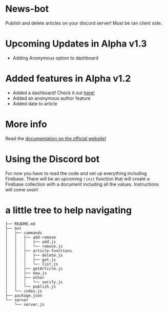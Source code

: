 # News-bot
Publish and delete articles on your discord server! Must be ran client side.

# Upcoming Updates in Alpha v1.3
- Adding Anonymous option to dashboard

# Added features in Alpha v1.2
- Added a dashboard! Check it out [here!](https://github.com/Squirrelcoding/Newsbot-dashboard)
- Added an anonymous author feature
- Added date to article


# More info
Read the [documentation on the official website!](https://www.softsquirrel.tk/docs/newsbot.html)


# Using the Discord bot
For now you have to read the code and set up everything including Firebase. There will be an upcoming `!init` function that will create a Firebase collection with a document including all the values. Instructions will come soon!


# a little tree to help navigating
```
├── README.md 
├── bot     
│   ├── commands
│   │   ├── add-remove 
│   │   │   ├── add.js 
│   │   │   └── remove.js 
│   │   ├── article-functions 
│   │   │   ├── delete.js 
│   │   │   ├── get.js  
│   │   │   └── list.js 
│   │   ├── getArticle.js 
│   │   ├── new.js 
│   │   ├── other 
│   │   │   └── verify.js 
│   │   └── publish.js 
│   └── index.js 
├── package.json 
└── server 
    └── server.js 
```
